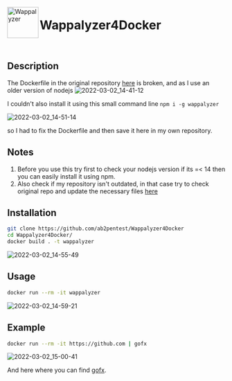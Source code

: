 
<a href="https://www.wappalyzer.com/?utm_source=readme&utm_medium=github&utm_campaign=wappalyzer"><img src="https://www.wappalyzer.com/images/logo/icon_192.png" height="72" alt="Wappalyzer" align="left" /></a>

# Wappalyzer4Docker

<br>

## Description
The Dockerfile in the original repository [here](https://github.com/AliasIO/wappalyzer/tree/master/src/drivers/npm/) is broken,
and as I use an older version of nodejs
![2022-03-02_14-41-12](https://user-images.githubusercontent.com/84577967/156373340-2c4058d5-d8eb-40c4-92ef-c159f575f64d.png)

I couldn't also install it using this small command line `npm i -g wappalyzer`

![2022-03-02_14-51-14](https://user-images.githubusercontent.com/84577967/156374462-51657c83-6e37-430b-94dc-0688667f3cba.png)


so I had to fix the Dockerfile and then save it here in my own repository.

## Notes

1. Before you use this try first to check your nodejs version if its =< 14 then you can easily install it using npm.
2. Also check if my repository isn't outdated, in that case try to check original repo and update the necessary files [here](https://github.com/AliasIO/wappalyzer/tree/master/src)

## Installation

```bash
git clone https://github.com/ab2pentest/Wappalyzer4Docker
cd Wappalyzer4Docker/
docker build . -t wappalyzer
```

![2022-03-02_14-55-49](https://user-images.githubusercontent.com/84577967/156375738-591143f2-3496-4390-8d16-d9915214dbbf.png)


## Usage

```bash
docker run --rm -it wappalyzer
```

![2022-03-02_14-59-21](https://user-images.githubusercontent.com/84577967/156375804-c89e93ee-a4be-4654-b193-dbee72f7a46b.png)

## Example

```bash
docker run --rm -it https://github.com | gofx
```

![2022-03-02_15-00-41](https://user-images.githubusercontent.com/84577967/156376073-a28cd969-8b24-429c-9ec4-ff898420a1f8.png)

And here where you can find [gofx](https://github.com/antonmedv/gofx).

